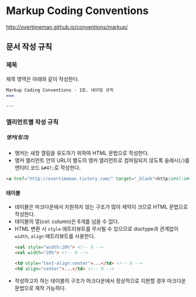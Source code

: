 Markup Coding Conventions
===

<a href="http://overtimeman.github.io/conventions/markup/">http:&#47;&#47;overtimeman.github.io/conventions/markup/</a>

문서 작성 규칙
---

### 제목

제목 영역은 아래와 같이 작성한다.

```markdown
Markup Coding Conventions - 1장. 네이밍 규칙
===

---
```

### 엘리먼트별 작성 규칙

##### 앵커(링크)

- 앵커는 새창 열림을 유도하기 위하여 HTML 문법으로 작성한다.
- 앵커 엘리먼트 안의 URL이 별도의 앵커 엘리먼트로 컴파일되지 않도록 슬래시(```/```)를 엔티티 코드 ```&#47;```로 작성한다.

```html
<a href="http://overtimeman.tistory.com/" target="_blank">http:&#47;&#47;overtimeman.tistory.com&#47;</a>
```

#### 테이블

- 테이블은 마크다운에서 지원하지 않는 구조가 많아 제약이 크므로 HTML 문법으로 작성한다.
- 테이블의 열(col: column)은 6개를 넘을 수 없다.
- HTML 변환 시 ```style``` 애트리뷰트를 무시될 수 있으므로 doctype과 관계없이 ```width```, ```align``` 애트리뷰트를 사용한다.
    ```html
    <col style="width:20%"> <!-- X -->
    <col width="20%"> <!-- O -->
    ```
    ```html
    <td style="text-align:center">...</td> <!-- X -->
    <td align="center">...</td> <!-- O -->
    ```
- 작성하고자 하는 테이블의 구조가 마크다운에서 정상적으로 지원할 경우 마크다운 문법으로 제작 가능하다.
